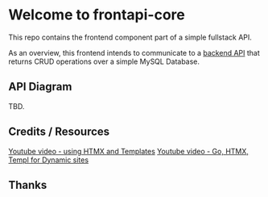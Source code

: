 # Welcome to frontapi-core
This repo contains the frontend component part of a simple fullstack API.

As an overview, this frontend intends to communicate to a [backend API]()
that returns CRUD operations over a simple MySQL Database.

## API Diagram

TBD.

## Credits / Resources

[Youtube video - using HTMX and Templates](https://youtu.be/F9H6vYelYyU?si=bsuryJR0LBrq7lqZ)
[Youtube video - Go, HTMX, Templ for Dynamic sites](https://www.youtube.com/watch?v=mzR0BcKg2cI&t=962s)

## Thanks

